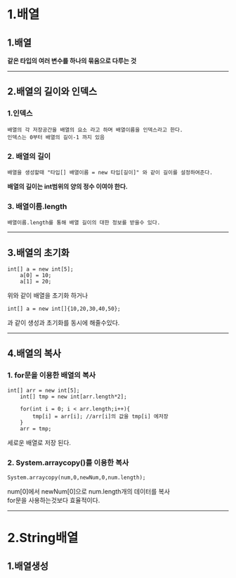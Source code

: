 1.배열 
================
## 1.배열
**같은 타입의 여러 변수를 하나의 묶음으로 다루는 것**   

---
## 2.배열의 길이와 인덱스

### 1.인덱스    
    배열의 각 저장공간을 배열의 요소 라고 하며 배열이름을 인덱스라고 한다.   
    인덱스는 0부터 배열의 길이-1 까지 있음

### 2. 배열의 길이
    배열을 생성할때 "타입[] 배열이름 = new 타입[길이]" 와 같이 길이를 설정하여준다.   
**배열의 길이는 int범위의 양의 정수 이여야 한다.**

### 3. 배열이름.length
    배열이름.length를 통해 배열 길이의 대한 정보를 받을수 있다.
    
---    
## 3.배열의 초기화

```
int[] a = new int[5];
	a[0] = 10;
	a[1] = 20;
``` 
위와 같이 배열을 초기화 하거나   
```
int[] a = new int[]{10,20,30,40,50};
```
과 같이 생성과 초기화를 동시에 해줄수있다.

---
## 4.배열의 복사

### 1. for문을 이용한 배열의 복사
```
int[] arr = new int[5];
	int[] tmp = new int[arr.length*2];
	
	for(int i = 0; i < arr.length;i++){
		tmp[i] = arr[i]; //arr[i]의 값을 tmp[i] 에저장
	}
	arr = tmp;
```
세로운 배열로 저장 된다.

### 2.  System.arraycopy()를 이용한 복사
```
System.arraycopy(num,0,newNum,0,num.length);
```
num[0]에서 newNum[0]으로 num.length개의 데이터를 복사   
for문을 사용하는것보다 효율적이다.

---
2.String배열
===
1.배열생성
---
